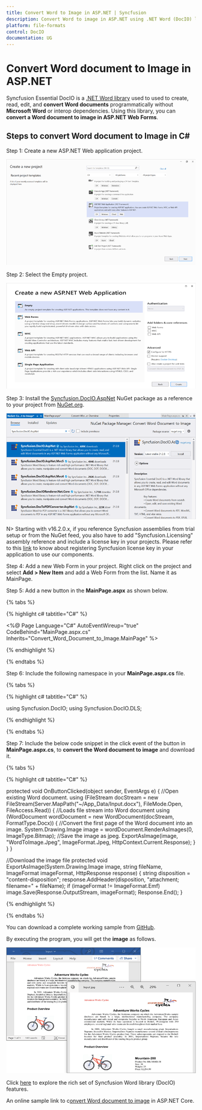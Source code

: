 ```yaml
---
title: Convert Word to Image in ASP.NET | Syncfusion 
description: Convert Word to image in ASP.NET using .NET Word (DocIO) library without Microsoft Word or interop dependencies.
platform: file-formats
control: DocIO
documentation: UG
---
```


# Convert Word document to Image in ASP.NET

Syncfusion Essential DocIO is a [.NET Word library](https://www.syncfusion.com/document-processing/word-framework/net/word-library) used to used to create, read, edit, and **convert Word documents** programmatically without **Microsoft Word** or interop dependencies. Using this library, you can **convert a Word document to image in ASP.NET Web Forms**.

## Steps to convert Word document to Image in C#

Step 1: Create a new ASP.NET Web application project.

![Create ASP.NET Web application in Visual Studio](ASP-NET_images/CreateProjectforConversion.png)

Step 2: Select the Empty project.

![Create ASP.NET Web application in Visual Studio](ASP-NET_images/ASPNET.png)

Step 3: Install the [Syncfusion.DocIO.AspNet](https://www.nuget.org/packages/Syncfusion.DocIO.AspNet) NuGet package as a reference to your project from [NuGet.org](https://www.nuget.org/).

![Install Syncfusion.DocIO.AspNet NuGet package](ASP-NET_images/Nuget-Package-WordtoImage.png)

N> Starting with v16.2.0.x, if you reference Syncfusion assemblies from trial setup or from the NuGet feed, you also have to add "Syncfusion.Licensing" assembly reference and include a license key in your projects. Please refer to this [link](https://help.syncfusion.com/common/essential-studio/licensing/overview) to know about registering Syncfusion license key in your application to use our components.

Step 4: Add a new Web Form in your project. Right click on the project and select **Add > New Item** and add a Web Form from the list. Name it as MainPage.

Step 5: Add a new button in the **MainPage.aspx** as shown below.

{% tabs %}

{% highlight c# tabtitle="C#" %}

<%@ Page Language="C#" AutoEventWireup="true" CodeBehind="MainPage.aspx.cs" Inherits="Convert_Word_Document_to_Image.MainPage" %>

<!DOCTYPE html>
<html xmlns="http://www.w3.org/1999/xhtml">
<head runat="server">
<title></title>
</head>
<body>
    <form id="form1" runat="server">
        <div>
             <asp:Button ID="Button1" runat="server" Text="Convert Word to Image" OnClick="OnButtonClicked" />
        </div>
    </form>
</body>
</html>

{% endhighlight %}

{% endtabs %}

Step 6: Include the following namespace in your **MainPage.aspx.cs** file.

{% tabs %}

{% highlight c# tabtitle="C#" %}

using Syncfusion.DocIO;
using Syncfusion.DocIO.DLS;

{% endhighlight %}

{% endtabs %}

Step 7: Include the below code snippet in the click event of the button in **MainPage.aspx.cs**, to **convert the Word document to image** and download it.

{% tabs %}

{% highlight c# tabtitle="C#" %}

protected void OnButtonClicked(object sender, EventArgs e)
{
    //Open existing Word document.
    using (FileStream docStream = new FileStream(Server.MapPath("~/App_Data/Input.docx"), FileMode.Open, FileAccess.Read))
    {
        //Loads file stream into Word document
        using (WordDocument wordDocument = new WordDocument(docStream, FormatType.Docx))
        {
            //Convert the first page of the Word document into an image.
            System.Drawing.Image image = wordDocument.RenderAsImages(0, ImageType.Bitmap);
            //Save the image as jpeg.
            ExportAsImage(image, "WordToImage.Jpeg", ImageFormat.Jpeg, HttpContext.Current.Response);
        }
    }
}

//Download the image file
protected void ExportAsImage(System.Drawing.Image image, string fileName, ImageFormat imageFormat, HttpResponse response)
{
    string disposition = "content-disposition";
    response.AddHeader(disposition, "attachment; filename=" + fileName);
    if (imageFormat != ImageFormat.Emf)
        image.Save(Response.OutputStream, imageFormat);
    Response.End();
}

{% endhighlight %}

{% endtabs %}

You can download a complete working sample from [GitHub](https://github.com/SyncfusionExamples/DocIO-Examples/tree/main/Word-to-Image-conversion/Convert-Word-to-image/ASP.NET).

By executing the program, you will get the **image** as follows.

![Word to Image in ASP.NET](WordToPDF_images/Output-WordtoImage.png)

Click [here](https://www.syncfusion.com/document-processing/word-framework/net) to explore the rich set of Syncfusion Word library (DocIO) features. 

An online sample link to c[onvert Word document to image](https://ej2.syncfusion.com/aspnetcore/Word/WordToImage#/material3) in ASP.NET Core. 